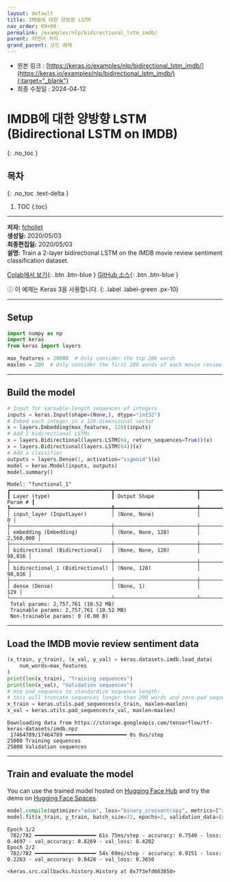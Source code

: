 ```yaml
---
layout: default
title: IMDB에 대한 양방향 LSTM
nav_order: 09+00
permalink: /examples/nlp/bidirectional_lstm_imdb/
parent: 자연어 처리
grand_parent: 코드 예제
---
```


* 원본 링크 : [https://keras.io/examples/nlp/bidirectional_lstm_imdb/](https://keras.io/examples/nlp/bidirectional_lstm_imdb/){:target="_blank"}
* 최종 수정일 : 2024-04-12

# IMDB에 대한 양방향 LSTM (Bidirectional LSTM on IMDB)
{: .no_toc }

## 목차
{: .no_toc .text-delta }

1. TOC
{:toc}

---

**저자:** [fchollet](https://twitter.com/fchollet)  
**생성일:** 2020/05/03  
**최종편집일:** 2020/05/03  
**설명:** Train a 2-layer bidirectional LSTM on the IMDB movie review sentiment classification dataset.

[Colab에서 보기](https://colab.research.google.com/github/keras-team/keras-io/blob/master/examples/nlp/ipynb/bidirectional_lstm_imdb.ipynb){: .btn .btn-blue }
[GitHub 소스](https://github.com/keras-team/keras-io/blob/master/examples/nlp/bidirectional_lstm_imdb.py){: .btn .btn-blue }

ⓘ 이 예제는 Keras 3을 사용합니다.
{: .label .label-green .px-10}

----

## Setup

```python
import numpy as np
import keras
from keras import layers

max_features = 20000  # Only consider the top 20k words
maxlen = 200  # Only consider the first 200 words of each movie review
```

* * *

Build the model
---------------

```python
# Input for variable-length sequences of integers
inputs = keras.Input(shape=(None,), dtype="int32")
# Embed each integer in a 128-dimensional vector
x = layers.Embedding(max_features, 128)(inputs)
# Add 2 bidirectional LSTMs
x = layers.Bidirectional(layers.LSTM(64, return_sequences=True))(x)
x = layers.Bidirectional(layers.LSTM(64))(x)
# Add a classifier
outputs = layers.Dense(1, activation="sigmoid")(x)
model = keras.Model(inputs, outputs)
model.summary()
```

```
Model: "functional_1"
┏━━━━━━━━━━━━━━━━━━━━━━━━━━━━━━━━━┳━━━━━━━━━━━━━━━━━━━━━━━━━━━┳━━━━━━━━━━━━┓
┃ Layer (type)                    ┃ Output Shape              ┃    Param # ┃
┡━━━━━━━━━━━━━━━━━━━━━━━━━━━━━━━━━╇━━━━━━━━━━━━━━━━━━━━━━━━━━━╇━━━━━━━━━━━━┩
│ input_layer (InputLayer)        │ (None, None)              │          0 │
├─────────────────────────────────┼───────────────────────────┼────────────┤
│ embedding (Embedding)           │ (None, None, 128)         │  2,560,000 │
├─────────────────────────────────┼───────────────────────────┼────────────┤
│ bidirectional (Bidirectional)   │ (None, None, 128)         │     98,816 │
├─────────────────────────────────┼───────────────────────────┼────────────┤
│ bidirectional_1 (Bidirectional) │ (None, 128)               │     98,816 │
├─────────────────────────────────┼───────────────────────────┼────────────┤
│ dense (Dense)                   │ (None, 1)                 │        129 │
└─────────────────────────────────┴───────────────────────────┴────────────┘
 Total params: 2,757,761 (10.52 MB)
 Trainable params: 2,757,761 (10.52 MB)
 Non-trainable params: 0 (0.00 B)
```

* * *

Load the IMDB movie review sentiment data
-----------------------------------------

```python
(x_train, y_train), (x_val, y_val) = keras.datasets.imdb.load_data(
    num_words=max_features
)
print(len(x_train), "Training sequences")
print(len(x_val), "Validation sequences")
# Use pad_sequence to standardize sequence length:
# this will truncate sequences longer than 200 words and zero-pad sequences shorter than 200 words.
x_train = keras.utils.pad_sequences(x_train, maxlen=maxlen)
x_val = keras.utils.pad_sequences(x_val, maxlen=maxlen)
```

```
Downloading data from https://storage.googleapis.com/tensorflow/tf-keras-datasets/imdb.npz
 17464789/17464789 ━━━━━━━━━━━━━━━━━━━━ 0s 0us/step
25000 Training sequences
25000 Validation sequences
```

* * *

Train and evaluate the model
----------------------------

You can use the trained model hosted on [Hugging Face Hub](https://huggingface.co/keras-io/bidirectional-lstm-imdb) and try the demo on [Hugging Face Spaces](https://huggingface.co/spaces/keras-io/bidirectional_lstm_imdb).

```python
model.compile(optimizer="adam", loss="binary_crossentropy", metrics=["accuracy"])
model.fit(x_train, y_train, batch_size=32, epochs=2, validation_data=(x_val, y_val))
```

```
Epoch 1/2
 782/782 ━━━━━━━━━━━━━━━━━━━━ 61s 75ms/step - accuracy: 0.7540 - loss: 0.4697 - val_accuracy: 0.8269 - val_loss: 0.4202
Epoch 2/2
 782/782 ━━━━━━━━━━━━━━━━━━━━ 54s 69ms/step - accuracy: 0.9151 - loss: 0.2263 - val_accuracy: 0.8428 - val_loss: 0.3650

<keras.src.callbacks.history.History at 0x7f3efd663850>
```
